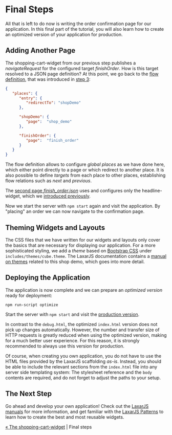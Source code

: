 # Final Steps

All that is left to do now is writing the order confirmation page for our application.
In this final part of the tutorial, you will also learn how to create an optimized version of your application for production.


## Adding Another Page

The shopping-cart-widget from our previous step publishes a _navigateRequest_ for the configured target _finishOrder_.
How is this target resolved to a JSON page definition?
At this point, we go back to the [flow definition](../../application/flow/flow.json#L11-13), that was introduced in [step 3](03_application_flow.md):

```json
{
   "places": {
      "entry": {
         "redirectTo": "shopDemo"
      },

      "shopDemo": {
         "page":  "shop_demo"
      },

      "finishOrder": {
         "page":  "finish_order"
      }
   }
}
```

The flow definition allows to configure _global places_ as we have done here, which either point directly to a page or which redirect to another place.
It is also possible to define _targets_ from each place to other places, establishing flow relations such as _next_ and _previous_.

The [second page *finish_order.json*](../../application/pages/finish_order.json) uses and configures only the headline-widget, which we [introduced previously](02_hello_world.md).

Now we start the server with `npm start` again and visit the application.
By "placing" an order we can now navigate to the confirmation page.


## Theming Widgets and Layouts

The CSS files that we have written for our widgets and layouts only cover the basics that are necessary for displaying our application.
For a more sophisticated styling, we add a _theme_ based on [Bootstrap CSS](http://getbootstrap.com) under `includes/themes/cube.theme`.
The LaxarJS documentation contains a [manual on themes](//github.com/LaxarJS/laxar/blob/master/docs/manuals/creating_themes.md#creating-themes) related to this shop demo, which goes into more detail.


## Deploying the Application

The application is now complete and we can prepare an _optimized version_ ready for deployment:

```shell
npm run-script optimize
```

Start the server with `npm start` and visit the [production version](http://localhost:8000/index.html).

In contrast to the `debug.html`, the optimized `index.html` version does not pick up changes automatically.
However, the number and transfer size of HTTP requests is greatly reduced when using the optimized version, making for a much better user experience.
For this reason, it is strongly recommended to always use this version for production.

Of course, when creating you own application, you do not have to use the HTML files provided by the LaxarJS scaffolding _as-is_.
Instead, you should be able to include the relevant sections from the `index.html` file into any server side templating system:
The stylesheet reference and the `body` contents are required, and do not forget to adjust the paths to your setup.


## The Next Step

Go ahead and develop your own application!
Check out the [LaxarJS manuals](https://github.com/LaxarJS/laxar/blob/master/docs/manuals/index.md#manuals) for more information, and get familiar with the [LaxarJS Patterns](https://github.com/LaxarJS/laxar-patterns/blob/master/docs/index.md#laxarjs-patterns) to learn how to create the best and most reusable widgets.

[« The shopping-cart-widget](07_shopping_cart_widget.md)  | Final steps
